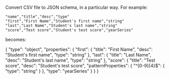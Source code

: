 Convert CSV file to JSON schema, in a particular way.  For example:

    "name","title","desc","type"
    "first","First Name","Student's first name","string"
    "last","Last Name","Student's last name","string"
    "score","Test score","Student's test score","yearSeries"

becomes:

{
    "type": "object",
    "properties": {
        "first": {
            "title": "First Name",
            "desc": "Student's first name",
            "type": "string"
        },
        "last": {
            "title": "Last Name",
            "desc": "Student's last name",
            "type": "string"
        },
        "score": {
            "title": "Test score",
            "desc": "Student's test score",
            "patternProperties": {
                "^[0-9]{4}$": {
                    "type": "string"
                }
            },
            "type": "yearSeries"
        }
    }
}


